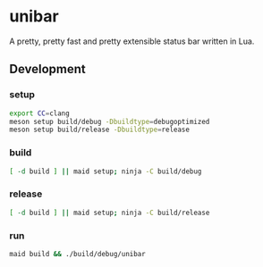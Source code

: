 # unibar

A pretty, pretty fast and pretty extensible status bar written in Lua.

## Development

<!-- maid-tasks -->

### setup

```sh
export CC=clang
meson setup build/debug -Dbuildtype=debugoptimized
meson setup build/release -Dbuildtype=release
```

### build

```sh
[ -d build ] || maid setup; ninja -C build/debug
```

### release

```sh
[ -d build ] || maid setup; ninja -C build/release
```

### run

```sh
maid build && ./build/debug/unibar
```
